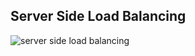 ## Server Side Load Balancing

![server side load balancing](slides/resources/images/server-lb.png)
